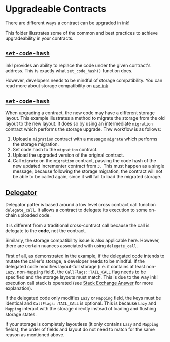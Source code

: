 # Upgradeable Contracts

There are different ways a contract can be upgraded in ink!

This folder illustrates some of the common and best practices to achieve upgradeability in your contracts.

## [`set-code-hash`](set-code-hash/)

ink! provides an ability to replace the code under the given contract's address.
This is exactly what `set_code_hash()` function does.

However, developers needs to be mindful of storage compatibility.
You can read more about storage compatibility on [use.ink](https://use.ink/basics/upgradeable-contracts#replacing-contract-code-with-set_code_hash)

## [`set-code-hash`](set-code-hash-migration/)

When upgrading a contract, the new code may have a different storage layout. This example illustrates a method to 
migrate the storage from the old layout to the new layout. It does so by using an intermediate `migration` contract
which performs the storage upgrade. Thw workflow is as follows:


1. Upload a `migration` contract with a message `migrate` which performs the storage migration.
2. Set code hash to the `migration` contract.
3. Upload the upgraded version of the original contract.
4. Call `migrate` on the `migration` contract, passing the code hash of the new updated incrementer contract from `3.` 
This must happen as a single message, because following the storage migration, the contract will not be able to be 
called again, since it will fail to load the migrated storage.


## [Delegator](delegator/)

Delegator patter is based around a low level cross contract call function `delegate_call`.
It allows a contract to delegate its execution to some on-chain uploaded code.

It is different from a traditional cross-contract call
because the call is delegate to the **code**, not the contract.

Similarly, the storage compatibility issue is also applicable here.
However, there are certain nuances associated with using `delegate_call`.

First of all, as demonstrated in the example, if the delegated code intends to mutate the caller's storage,
a developer needs to be mindful. If the delegated code modifies layout-full storage
(i.e. it contains at least non-`Lazy`, non-`Mapping` field), the `CallFlags::TAIL_CALL` flag needs to be specified and the storage layouts must match.
This is due to the way ink! execution call stack is operated
(see [Stack Exchange Answer](https://substrate.stackexchange.com/a/3352/3098) for more explanation).

If the delegated code only modifies `Lazy` or `Mapping` field, the keys must be identical and `CallFlags::TAIL_CALL` is optional.
This is because `Lazy` and `Mapping` interact with the storage directly instead of loading and flushing storage states.

If your storage is completely layoutless (it only contains `Lazy` and `Mapping` fields), the order of fields and layout do not need to match for the same reason as mentioned above.

